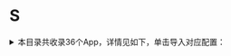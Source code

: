 # S
<details>
<summary>
本目录共收录36个App，详情见如下，单击导入对应配置：
</summary>

- [snapchat](surge:///install-module?url=https%3A%2F%2Fraw.githubusercontent.com%2FzirawellRule%2FSurge%2FAdblock%2FApp%2FS%2Fsnapchat%2Fsnapchat.sgmodule)
- [soul](surge:///install-module?url=https%3A%2F%2Fraw.githubusercontent.com%2FzirawellRule%2FSurge%2FAdblock%2FApp%2FS%2Fsoul%2Fsoul.sgmodule)
- [speedtest](surge:///install-module?url=https%3A%2F%2Fraw.githubusercontent.com%2FzirawellRule%2FSurge%2FAdblock%2FApp%2FS%2Fspeedtest%2Fspeedtest.sgmodule)
- [spotify](surge:///install-module?url=https%3A%2F%2Fraw.githubusercontent.com%2FzirawellRule%2FSurge%2FAdblock%2FApp%2FS%2Fspotify%2Fspotify.sgmodule)
- [swiftgram](surge:///install-module?url=https%3A%2F%2Fraw.githubusercontent.com%2FzirawellRule%2FSurge%2FAdblock%2FApp%2FS%2Fswiftgram%2Fswiftgram.sgmodule)
- [三联中读](surge:///install-module?url=https%3A%2F%2Fraw.githubusercontent.com%2FzirawellRule%2FSurge%2FAdblock%2FApp%2FS%2F%E4%B8%89%E8%81%94%E4%B8%AD%E8%AF%BB%2Flifeweek.sgmodule)
- [上岸鸭公考](surge:///install-module?url=https%3A%2F%2Fraw.githubusercontent.com%2FzirawellRule%2FSurge%2FAdblock%2FApp%2FS%2F%E4%B8%8A%E5%B2%B8%E9%B8%AD%E5%85%AC%E8%80%83%2Fshanganya.sgmodule)
- [上汽大众](surge:///install-module?url=https%3A%2F%2Fraw.githubusercontent.com%2FzirawellRule%2FSurge%2FAdblock%2FApp%2FS%2F%E4%B8%8A%E6%B1%BD%E5%A4%A7%E4%BC%97%2Fcsvw.sgmodule)
- [上海交通卡](surge:///install-module?url=https%3A%2F%2Fraw.githubusercontent.com%2FzirawellRule%2FSurge%2FAdblock%2FApp%2FS%2F%E4%B8%8A%E6%B5%B7%E4%BA%A4%E9%80%9A%E5%8D%A1%2Fsptcc.sgmodule)
- [上海银行](surge:///install-module?url=https%3A%2F%2Fraw.githubusercontent.com%2FzirawellRule%2FSurge%2FAdblock%2FApp%2FS%2F%E4%B8%8A%E6%B5%B7%E9%93%B6%E8%A1%8C%2Fbosc.sgmodule)
- [上银美好生活](surge:///install-module?url=https%3A%2F%2Fraw.githubusercontent.com%2FzirawellRule%2FSurge%2FAdblock%2FApp%2FS%2F%E4%B8%8A%E9%93%B6%E7%BE%8E%E5%A5%BD%E7%94%9F%E6%B4%BB%2Fbosclife.sgmodule)
- [书旗小说](surge:///install-module?url=https%3A%2F%2Fraw.githubusercontent.com%2FzirawellRule%2FSurge%2FAdblock%2FApp%2FS%2F%E4%B9%A6%E6%97%97%E5%B0%8F%E8%AF%B4%2Fshuqi.sgmodule)
- [什么值得买](surge:///install-module?url=https%3A%2F%2Fraw.githubusercontent.com%2FzirawellRule%2FSurge%2FAdblock%2FApp%2FS%2F%E4%BB%80%E4%B9%88%E5%80%BC%E5%BE%97%E4%B9%B0%2Fsmzdm.sgmodule)
- [四季線上](surge:///install-module?url=https%3A%2F%2Fraw.githubusercontent.com%2FzirawellRule%2FSurge%2FAdblock%2FApp%2FS%2F%E5%9B%9B%E5%AD%A3%E7%B7%9A%E4%B8%8A%2F4gtv.sgmodule)
- [四川航空](surge:///install-module?url=https%3A%2F%2Fraw.githubusercontent.com%2FzirawellRule%2FSurge%2FAdblock%2FApp%2FS%2F%E5%9B%9B%E5%B7%9D%E8%88%AA%E7%A9%BA%2Fsichuanair.sgmodule)
- [少数派](surge:///install-module?url=https%3A%2F%2Fraw.githubusercontent.com%2FzirawellRule%2FSurge%2FAdblock%2FApp%2FS%2F%E5%B0%91%E6%95%B0%E6%B4%BE%2Fsspai.sgmodule)
- [山姆会员商店](surge:///install-module?url=https%3A%2F%2Fraw.githubusercontent.com%2FzirawellRule%2FSurge%2FAdblock%2FApp%2FS%2F%E5%B1%B1%E5%A7%86%E4%BC%9A%E5%91%98%E5%95%86%E5%BA%97%2Fsamsclub.sgmodule)
- [扫描全能王](surge:///install-module?url=https%3A%2F%2Fraw.githubusercontent.com%2FzirawellRule%2FSurge%2FAdblock%2FApp%2FS%2F%E6%89%AB%E6%8F%8F%E5%85%A8%E8%83%BD%E7%8E%8B%2Fcamscanner.sgmodule)
- [搜狐](surge:///install-module?url=https%3A%2F%2Fraw.githubusercontent.com%2FzirawellRule%2FSurge%2FAdblock%2FApp%2FS%2F%E6%90%9C%E7%8B%90%2Fsohu.sgmodule)
- [搜狗输入法](surge:///install-module?url=https%3A%2F%2Fraw.githubusercontent.com%2FzirawellRule%2FSurge%2FAdblock%2FApp%2FS%2F%E6%90%9C%E7%8B%97%E8%BE%93%E5%85%A5%E6%B3%95%2Fsogou.sgmodule)
- [数字人民币](surge:///install-module?url=https%3A%2F%2Fraw.githubusercontent.com%2FzirawellRule%2FSurge%2FAdblock%2FApp%2FS%2F%E6%95%B0%E5%AD%97%E4%BA%BA%E6%B0%91%E5%B8%81%2Fecny.sgmodule)
- [水印相机](surge:///install-module?url=https%3A%2F%2Fraw.githubusercontent.com%2FzirawellRule%2FSurge%2FAdblock%2FApp%2FS%2F%E6%B0%B4%E5%8D%B0%E7%9B%B8%E6%9C%BA%2Fxiangji.sgmodule)
- [深圳通](surge:///install-module?url=https%3A%2F%2Fraw.githubusercontent.com%2FzirawellRule%2FSurge%2FAdblock%2FApp%2FS%2F%E6%B7%B1%E5%9C%B3%E9%80%9A%2Fshenzhentong.sgmodule)
- [省钱快报](surge:///install-module?url=https%3A%2F%2Fraw.githubusercontent.com%2FzirawellRule%2FSurge%2FAdblock%2FApp%2FS%2F%E7%9C%81%E9%92%B1%E5%BF%AB%E6%8A%A5%2Fsqkb.sgmodule)
- [神舟专车](surge:///install-module?url=https%3A%2F%2Fraw.githubusercontent.com%2FzirawellRule%2FSurge%2FAdblock%2FApp%2FS%2F%E7%A5%9E%E8%88%9F%E4%B8%93%E8%BD%A6%2Fszzc.sgmodule)
- [苏e行](surge:///install-module?url=https%3A%2F%2Fraw.githubusercontent.com%2FzirawellRule%2FSurge%2FAdblock%2FApp%2FS%2F%E8%8B%8Fe%E8%A1%8C%2Fbwton.sgmodule)
- [苏周到](surge:///install-module?url=https%3A%2F%2Fraw.githubusercontent.com%2FzirawellRule%2FSurge%2FAdblock%2FApp%2FS%2F%E8%8B%8F%E5%91%A8%E5%88%B0%2Fsuzhou.sgmodule)
- [苏宁易购](surge:///install-module?url=https%3A%2F%2Fraw.githubusercontent.com%2FzirawellRule%2FSurge%2FAdblock%2FApp%2FS%2F%E8%8B%8F%E5%AE%81%E6%98%93%E8%B4%AD%2Fsuning.sgmodule)
- [苏打校园](surge:///install-module?url=https%3A%2F%2Fraw.githubusercontent.com%2FzirawellRule%2FSurge%2FAdblock%2FApp%2FS%2F%E8%8B%8F%E6%89%93%E6%A0%A1%E5%9B%AD%2Fsodalife.sgmodule)
- [识货](surge:///install-module?url=https%3A%2F%2Fraw.githubusercontent.com%2FzirawellRule%2FSurge%2FAdblock%2FApp%2FS%2F%E8%AF%86%E8%B4%A7%2Fshihuo.sgmodule)
- [闪动校园](surge:///install-module?url=https%3A%2F%2Fraw.githubusercontent.com%2FzirawellRule%2FSurge%2FAdblock%2FApp%2FS%2F%E9%97%AA%E5%8A%A8%E6%A0%A1%E5%9B%AD%2Fsdxy.sgmodule)
- [闪现一下](surge:///install-module?url=https%3A%2F%2Fraw.githubusercontent.com%2FzirawellRule%2FSurge%2FAdblock%2FApp%2FS%2F%E9%97%AA%E7%8E%B0%E4%B8%80%E4%B8%8B%2Fgameplus.sgmodule)
- [随手记](surge:///install-module?url=https%3A%2F%2Fraw.githubusercontent.com%2FzirawellRule%2FSurge%2FAdblock%2FApp%2FS%2F%E9%9A%8F%E6%89%8B%E8%AE%B0%2Ffeidee.sgmodule)
- [顺丰速运](surge:///install-module?url=https%3A%2F%2Fraw.githubusercontent.com%2FzirawellRule%2FSurge%2FAdblock%2FApp%2FS%2F%E9%A1%BA%E4%B8%B0%E9%80%9F%E8%BF%90%2Fsfexpress.sgmodule)
- [首旅如家](surge:///install-module?url=https%3A%2F%2Fraw.githubusercontent.com%2FzirawellRule%2FSurge%2FAdblock%2FApp%2FS%2F%E9%A6%96%E6%97%85%E5%A6%82%E5%AE%B6%2Fhomeinns.sgmodule)
- [首汽约车](surge:///install-module?url=https%3A%2F%2Fraw.githubusercontent.com%2FzirawellRule%2FSurge%2FAdblock%2FApp%2FS%2F%E9%A6%96%E6%B1%BD%E7%BA%A6%E8%BD%A6%2F01zhuanche.sgmodule)

</details>